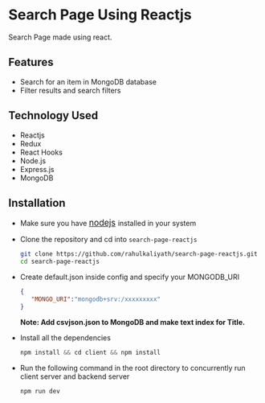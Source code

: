 # Search Page Using Reactjs

Search Page made using react.

## Features

* Search for an item in MongoDB database
* Filter results and search filters

## Technology Used

* Reactjs 
* Redux
* React Hooks
* Node.js
* Express.js
* MongoDB

## Installation

* Make sure you have <span style="font-size:larger;">[nodejs](https://nodejs.org/en/download/) </span> installed in your system
* Clone the repository and cd into `search-page-reactjs`
    ``` bash 
    git clone https://github.com/rahulkaliyath/search-page-reactjs.git
    cd search-page-reactjs
    ``` 
* Create default.json inside config and specify your MONGODB_URI
    ```json
    {
       "MONGO_URI":"mongodb+srv:/xxxxxxxxx"
    }
    ```
    **Note: Add csvjson.json to MongoDB and make text index for Title.**
* Install all the dependencies
    ``` js
    npm install && cd client && npm install
    ```

* Run the following command in the root directory to concurrently run client server and backend server
  ``` js
  npm run dev
  ```
